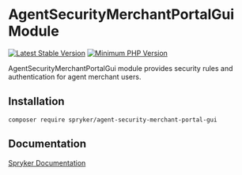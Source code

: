 # AgentSecurityMerchantPortalGui Module
[![Latest Stable Version](https://poser.pugx.org/spryker/agent-security-merchant-portal-gui/v/stable.svg)](https://packagist.org/packages/spryker/agent-security-merchant-portal-gui)
[![Minimum PHP Version](https://img.shields.io/badge/php-%3E%3D%208.2-8892BF.svg)](https://php.net/)

AgentSecurityMerchantPortalGui module provides security rules and authentication for agent merchant users.


## Installation

```
composer require spryker/agent-security-merchant-portal-gui
```

## Documentation

[Spryker Documentation](https://docs.spryker.com)
